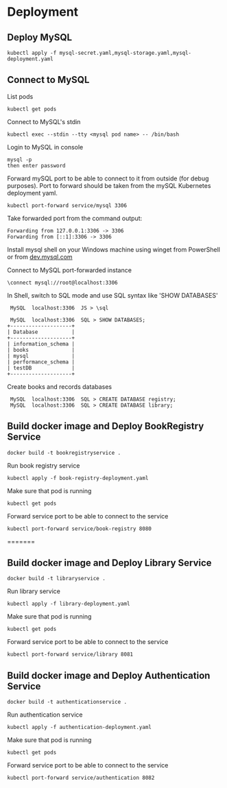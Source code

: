# Deployment

## Deploy MySQL

```text
kubectl apply -f mysql-secret.yaml,mysql-storage.yaml,mysql-deployment.yaml
```

## Connect to MySQL

List pods

```text
kubectl get pods
```

Connect to MySQL's stdin

```text
kubectl exec --stdin --tty <mysql pod name> -- /bin/bash
```

Login to MySQL in console

```text
mysql -p
then enter password
```

Forward mySQL port to be able to connect to it from outside (for debug purposes).
Port to forward should be taken from the mySQL Kubernetes deployment yaml.

```text
kubectl port-forward service/mysql 3306
```

Take forwarded port from the command output:

```text
Forwarding from 127.0.0.1:3306 -> 3306
Forwarding from [::1]:3306 -> 3306
```

Install mysql shell on your Windows machine using winget from PowerShell or from [dev.mysql.com](https://dev.mysql.com/downloads/shell/)

Connect to MySQL port-forwarded instance

```text
\connect mysql://root@localhost:3306
```

In Shell, switch to SQL mode and use SQL syntax like 'SHOW DATABASES'

```text
 MySQL  localhost:3306  JS > \sql

 MySQL  localhost:3306  SQL > SHOW DATABASES;
+--------------------+
| Database           |
+--------------------+
| information_schema |
| books              |
| mysql              |
| performance_schema |
| testDB             |
+--------------------+
```

Create books and records databases

```text
 MySQL  localhost:3306  SQL > CREATE DATABASE registry;
 MySQL  localhost:3306  SQL > CREATE DATABASE library;
```

## Build docker image and Deploy BookRegistry Service

```text
docker build -t bookregistryservice .
```
Run book registry service
```text
kubectl apply -f book-registry-deployment.yaml
```
Make sure that pod is running
```text
kubectl get pods
```
Forward service port to be able to connect to the service
```text
kubectl port-forward service/book-registry 8080
```
=======
## Build docker image and Deploy Library Service

```text
docker build -t libraryservice .
```
Run library service
```text
kubectl apply -f library-deployment.yaml
```
Make sure that pod is running
```text
kubectl get pods
```
Forward service port to be able to connect to the service
```text
kubectl port-forward service/library 8081
```

## Build docker image and Deploy Authentication Service

```text
docker build -t authenticationservice .
```
Run authentication service
```text
kubectl apply -f authentication-deployment.yaml
```
Make sure that pod is running
```text
kubectl get pods
```
Forward service port to be able to connect to the service
```text
kubectl port-forward service/authentication 8082
```
